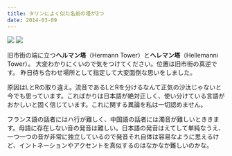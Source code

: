 ```yaml
---
title: タリンによく似た名前の塔が2つ
date: 2014-03-09
---
```


![](https://img.xar.sh/21059645276_77bb245d85_b.jpg)
![](https://img.xar.sh/21085846735_d3d31e7bfd_b.jpg)

旧市街の端に立つ**ヘルマン塔**（Hermann Tower）と**ヘレマン塔**（Hellemanni Tower）。
大変わかりにくいので気をつけてください。位置は旧市街の真逆です。
昨日待ち合わせ場所として指定して大変面倒な思いをしました。

原因はLとRの取り違え。流音であるLとRを分けるなんて正気の沙汰じゃないと今でも思っています。こればかりは日本語が絶対正しく、使い分けている言語がおかしいと固く信じています。これに関する異論を私は一切認めません。

フランス語の話者にはハ行が難しく、中国語の話者には濁音が難しいとききます。母語に存在しない音の発音は難しい。日本語の発音はえてして単純なうえ、一つ一つの音が非常に独立しているので発音それ自体は容易なように思えるけど、イントネーションやアクセントを真似するのはなかなか難しいのかな。
